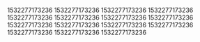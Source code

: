 1532277173236
1532277173236
1532277173236
1532277173236
1532277173236
1532277173236
1532277173236
1532277173236
1532277173236
1532277173236
1532277173236
1532277173236
1532277173236
1532277173236
1532277173236